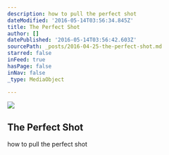 ```yaml
---
description: how to pull the perfect shot
dateModified: '2016-05-14T03:56:34.845Z'
title: The Perfect Shot
author: []
datePublished: '2016-05-14T03:56:42.603Z'
sourcePath: _posts/2016-04-25-the-perfect-shot.md
starred: false
inFeed: true
hasPage: false
inNav: false
_type: MediaObject

---
```

<article style=""><img src="https://the-grid-user-content.s3-us-west-2.amazonaws.com/846eafbc-f4ea-4022-b5fd-498638fc17e5.jpg" /><h1>The Perfect Shot</h1><p>how to pull the perfect shot</p></article>